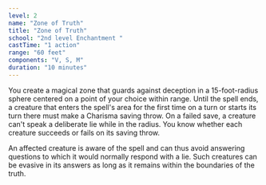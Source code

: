 ```yaml
---
level: 2
name: "Zone of Truth"
title: "Zone of Truth"
school: "2nd level Enchantment "
castTime: "1 action"
range: "60 feet"
components: "V, S, M"
duration: "10 minutes"
---
```


You create a magical zone that guards against deception in a 15-foot-radius sphere centered on a point of your choice within range. Until the spell ends, a creature that enters the spell's area for the first time on a turn or starts its turn there must make a Charisma saving throw. On a failed save, a creature can't speak a deliberate lie while in the radius. You know whether each creature succeeds or fails on its saving throw.

An affected creature is aware of the spell and can thus avoid answering questions to which it would normally respond with a lie. Such creatures can be evasive in its answers as long as it remains within the boundaries of the truth.
